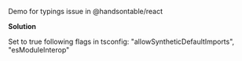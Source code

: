 Demo for typings issue in @handsontable/react

**Solution**

Set to true following flags in tsconfig: "allowSyntheticDefaultImports", "esModuleInterop"
